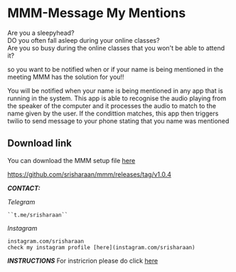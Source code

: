 # MMM-Message My Mentions 

Are you a sleepyhead?\
DO you often fall asleep during your online classes?\
Are you so busy during the online classes that you won't be able to attend it?


so you want to be notified when or if your name is being mentioned in the meeting
MMM has the solution for you!!

You will be notified when your name is being mentioned in any app that is running in the system.
This app is able to recognise the audio playing from the speaker of the computer and it processes the audio to match to the name given
by the user.
If the condittion matches, this app then triggers twilio to send message to your phone stating that you name was mentioned

## Download link
You can download the MMM setup file [here](https://github.com/srisharaan/mmm/releases/tag/v1.0.4 "MMM-Message My Mentions")

<https://github.com/srisharaan/mmm/releases/tag/v1.0.4>



***CONTACT:***

  *Telegram*

    ``t.me/srisharaan``

   *Instagram*

    instagram.com/srisharaan
    check my instagram profile [here](instagram.com/srisharaan)


***INSTRUCTIONS***
For instricrion please do click [here](srisharaan.github.io/mmm)
